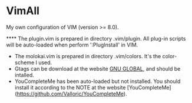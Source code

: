 # VimAll
My own configuration of VIM (version >= 8.0).

**** The plugin.vim is prepared in directory .vim/plugin. All plug-in scripts will be auto-loaded when perform ':PlugInstall' in VIM. 
* The molokai.vim is prepared in directory .vim/colors. It's the color-scheme I used.
* Gtags can be download at the website [GNU GLOBAL](http://www.gnu.org/software/global/download.html), and should be intalled.
* YouCompleteMe has been auto-loaded but not installed. You should install it according to the NOTE at the website [YouCompleteMe]
(https://github.com/Valloric/YouCompleteMe).


